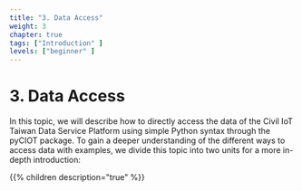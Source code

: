 ```yaml
---
title: "3. Data Access"
weight: 3
chapter: true
tags: ["Introduction" ]
levels: ["beginner" ]
---
```


# 3. Data Access

In this topic, we will describe how to directly access the data of the Civil IoT Taiwan Data Service Platform using simple Python syntax through the pyCIOT package. To gain a deeper understanding of the different ways to access data with examples, we divide this topic into two units for a more in-depth introduction:

{{% children description="true" %}}
